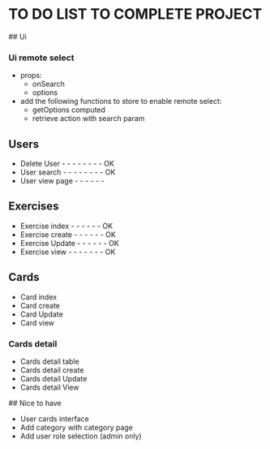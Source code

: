 # TO DO LIST TO COMPLETE PROJECT

## Ui
### Ui remote select
 - props:
    - onSearch
    - options
 - add the following functions to store to enable remote select:
    - getOptions computed
    - retrieve action with search param

## Users
 - Delete User - - - - - - - - OK
 - User search - - - - - - - - OK
 - User view page  - - - - - - 

## Exercises 
 - Exercise index  - - - - - - OK
 - Exercise create - - - - - - OK
 - Exercise Update - - - - - - OK
 - Exercise view - - - - - - - OK

## Cards 
 - Card index
 - Card create
 - Card Update
 - Card view

### Cards detail 
 - Cards detail table
 - Cards detail create
 - Cards detail Update
 - Cards detail View

## Nice to have
 - User cards interface
 - Add category with category page
 - Add user role selection (admin only)


